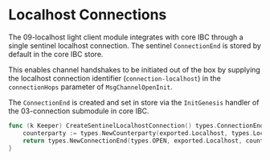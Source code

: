 <!--
order: 3
-->

# Localhost Connections

The 09-localhost light client module integrates with core IBC through a single sentinel localhost connection.
The sentinel `ConnectionEnd` is stored by default in the core IBC store. 

This enables channel handshakes to be initiated out of the box by supplying the localhost connection identifier (`connection-localhost`) in the `connectionHops` parameter of `MsgChannelOpenInit`.

The `ConnectionEnd` is created and set in store via the `InitGenesis` handler of the 03-connection submodule in core IBC.

```go
func (k Keeper) CreateSentinelLocalhostConnection() types.ConnectionEnd {
	counterparty := types.NewCounterparty(exported.Localhost, types.LocalhostID, commitmenttypes.NewMerklePrefix(k.GetCommitmentPrefix().Bytes()))
	return types.NewConnectionEnd(types.OPEN, exported.Localhost, counterparty, types.ExportedVersionsToProto(types.GetCompatibleVersions()), 0)
}
```